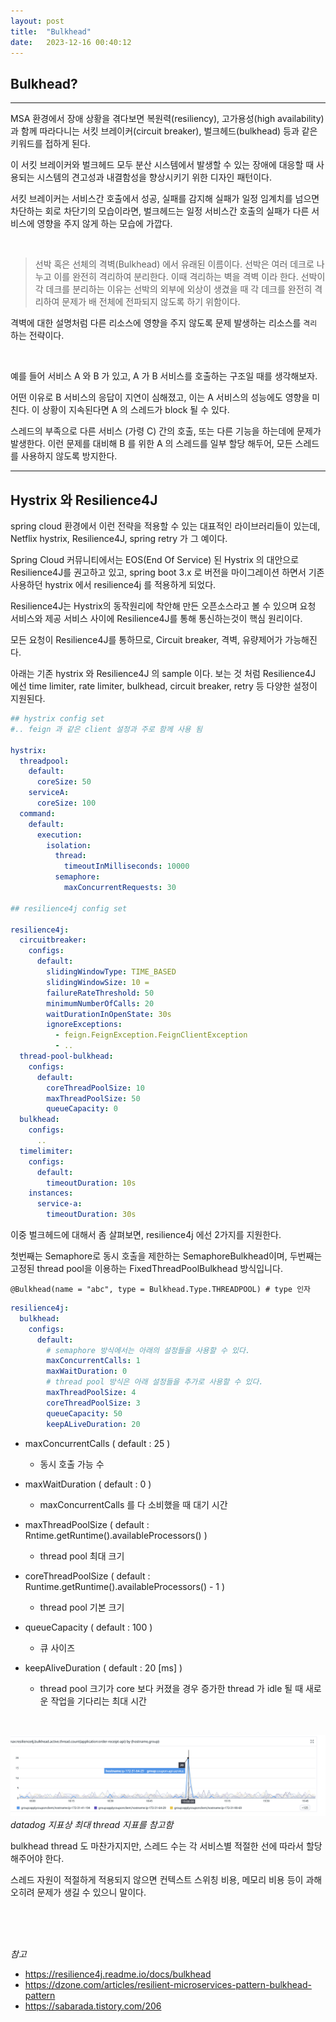 ```yaml
---
layout: post
title:  "Bulkhead"
date:   2023-12-16 00:40:12
---
```


## Bulkhead?

---

MSA 환경에서 장애 상황을 겪다보면 복원력(resiliency), 고가용성(high availability) 과 함께 따라다니는 서킷 브레이커(circuit breaker), 벌크헤드(bulkhead) 등과 같은 키워드를 접하게 된다.

이 서킷 브레이커와 벌크헤드 모두 분산 시스템에서 발생할 수 있는 장애에 대응할 때 사용되는 시스템의 견고성과 내결함성을 향상시키기 위한 디자인 패턴이다.

서킷 브레이커는 서비스간 호출에서 성공, 실패를 감지해 실패가 일정 임계치를 넘으면 차단하는 회로 차단기의 모습이라면, 벌크헤드는 일정 서비스간 호출의 실패가 다른 서비스에 영향을 주지 않게 하는 모습에 가깝다.

<br>

> 선박 혹은 선체의 격벽(Bulkhead) 에서 유래된 이름이다. 선박은 여러 데크로 나누고 이를 완전히 격리하여 분리한다. 이때 격리하는 벽을 격벽 이라 한다. 선박이 각 데크를 분리하는 이유는 선박의 외부에 외상이 생겼을 때 각 데크를 완전히 격리하여 문제가 배 전체에 전파되지 않도록 하기 위함이다.

격벽에 대한 설명처럼 다른 리소스에 영향을 주지 않도록 문제 발생하는 리소스를 `격리` 하는 전략이다.

<br>

예를 들어 서비스 A 와 B 가 있고, A 가 B 서비스를 호출하는 구조일 때를 생각해보자.

어떤 이유로 B 서비스의 응답이 지연이 심해졌고, 이는 A 서비스의 성능에도 영향을 미친다. 이 상황이 지속된다면 A 의 스레드가 block 될 수 있다.

스레드의 부족으로 다른 서비스 (가령 C) 간의 호출, 또는 다른 기능을 하는데에 문제가 발생한다. 이런 문제를 대비해 B 를 위한 A 의 스레드를 일부 할당 해두어, 모든 스레드를 사용하지 않도록 방지한다.


---

## Hystrix 와 Resilience4J

spring cloud 환경에서 이런 전략을 적용할 수 있는 대표적인 라이브러리들이 있는데, Netflix hystrix, Resilience4J, spring retry 가 그 예이다.

Spring Cloud 커뮤니티에서는 EOS(End Of Service) 된 Hystrix 의 대안으로 Resilience4J를 권고하고 있고, spring boot 3.x 로 버전을 마이그레이션 하면서 기존 사용하던 hystrix 에서 resilience4j 를 적용하게 되었다.

Resilience4J는 Hystrix의 동작원리에 착안해 만든 오픈소스라고 볼 수 있으며 요청 서비스와 제공 서비스 사이에 Resilience4J를 통해 통신하는것이 핵심 원리이다.

모든 요청이 Resilience4J를 통하므로, Circuit breaker, 격벽, 유량제어가 가능해진다.

아래는 기존 hystrix 와 Resilience4J 의 sample 이다. 보는 것 처럼 Resilience4J 에선 time limiter, rate limiter, bulkhead, circuit breaker, retry 등 다양한 설정이 지원된다.

```yaml
## hystrix config set
#.. feign 과 같은 client 설정과 주로 함께 사용 됨

hystrix:
  threadpool:
    default:
      coreSize: 50
    serviceA:
      coreSize: 100
  command:
    default:
      execution:
        isolation:
          thread:
            timeoutInMilliseconds: 10000
          semaphore:
            maxConcurrentRequests: 30

## resilience4j config set

resilience4j:
  circuitbreaker:
    configs:
      default:
        slidingWindowType: TIME_BASED
        slidingWindowSize: 10 =
        failureRateThreshold: 50
        minimumNumberOfCalls: 20
        waitDurationInOpenState: 30s
        ignoreExceptions:
          - feign.FeignException.FeignClientException
          - ..
  thread-pool-bulkhead:
    configs:
      default:
        coreThreadPoolSize: 10
        maxThreadPoolSize: 50
        queueCapacity: 0
  bulkhead:
    configs:
      ..
  timelimiter:
    configs:
      default:
        timeoutDuration: 10s
    instances:
      service-a:
        timeoutDuration: 30s
```

이중 벌크헤드에 대해서 좀 살펴보면, resilience4j 에선 2가지를 지원한다. 

첫번째는 Semaphore로 동시 호출을 제한하는 SemaphoreBulkhead이며, 두번째는 고정된 thread pool을 이용하는 FixedThreadPoolBulkhead 방식입니다.

`@Bulkhead(name = "abc", type = Bulkhead.Type.THREADPOOL) # type 인자`

```yaml
resilience4j:
  bulkhead:
    configs:
      default:
        # semaphore 방식에서는 아래의 설정들을 사용할 수 있다.
        maxConcurrentCalls: 1
        maxWaitDuration: 0
        # thread pool 방식은 아래 설정들을 추가로 사용할 수 있다.
        maxThreadPoolSize: 4
        coreThreadPoolSize: 3
        queueCapacity: 50
        keepALiveDuration: 20
```

- maxConcurrentCalls ( default : 25 )
  - 동시 호출 가능 수
- maxWaitDuration ( default : 0 )
  - maxConcurrentCalls 를 다 소비했을 때 대기 시간 

- maxThreadPoolSize ( default : Rntime.getRuntime().availableProcessors() )
  - thread pool 최대 크기
- coreThreadPoolSize ( default : Runtime.getRuntime().availableProcessors() - 1 )
  - thread pool 기본 크기
- queueCapacity ( default : 100 )
  - 큐 사이즈
- keepAliveDuration ( default : 20 [ms] )
  - thread pool 크기가 core 보다 커졌을 경우 증가한 thread 가 idle 될 때 새로운 작업을 기다리는 최대 시간

<br>
    
![bulkhead](/assets/posts/bulkhead/bulkthread.png)
_datadog 지표상 최대 thread 지표를 참고함_

bulkhead thread 도 마찬가지지만, 스레드 수는 각 서비스별 적절한 선에 따라서 할당해주어야 한다.

스레드 자원이 적절하게 적용되지 않으면 컨텍스트 스위칭 비용, 메모리 비용 등이 과해 오히려 문제가 생길 수 있으니 말이다.

<br>
<br>
<br>

_참고_

- https://resilience4j.readme.io/docs/bulkhead
- https://dzone.com/articles/resilient-microservices-pattern-bulkhead-pattern
- https://sabarada.tistory.com/206

<br><br><br>
